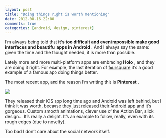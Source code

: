 ```yaml
---
layout: post
title: "Doing things right is worth mentioning"
date: 2012-08-16 22:00
comments: true
categories: [android, design, pinterest]
---
```


I’m always being told that 
**it’s too difficult and even impossible make good interfaces and beautiful apps in Android**
. And I always say the same: given the time and the thought needed, it is more than possible.

Lately more and more 
multi-platform apps are embracing 
**Holo**
, and they are doing it right. For example, the last iteration of 
[foursquare](https://foursquare.com) it’s a good example of a famous app doing things better.

The most recent app, and the reason I’m writing this is 
**Pinterest**
.

![](http://mrm.perry.es/uploads/admin/image/image/11/thumb_pinterest.png)

They released their iOS app long time ago and Android was left behind, but I think it was worth, because 
[they just released their Android app](https://play.google.com/store/apps/details?id=com.pinterest) and it’s 
gorgeous. Custom smooth animations, clever use of the Action Bar, slick design… It’s really a delight. It’s an example to follow, really, even with its rough edges (due to novelty).

Too bad I don’t care about the social network itself.